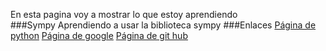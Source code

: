 En esta pagina voy a mostrar lo que estoy aprendiendo  
###Sympy
Aprendiendo a usar la biblioteca sympy
###Enlaces
[Página de python](https://www.python.org/)
[Página de google](https://www.google.com/)
[Página de git hub](https://github.com)